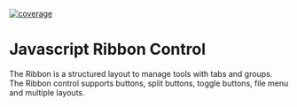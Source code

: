 [![coverage](http://ej2.syncfusion.com/badges/ej2-ribbon/coverage.svg)](http://ej2.syncfusion.com/badges/ej2-ribbon)

# Javascript Ribbon Control

The Ribbon is a structured layout to manage tools with tabs and groups. The Ribbon control supports buttons, split buttons, toggle buttons, file menu and multiple layouts.

